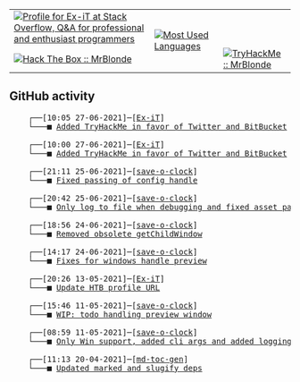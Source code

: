 <table>
    <tr>
        <td>
            <a href="https://stackoverflow.com/users/3351720/ex-it">
                <img alt="Profile for Ex-iT at Stack Overflow, Q&amp;A for professional and enthusiast programmers" src="https://stackoverflow.com/users/flair/3351720.png?theme=dark" />
            </a>
        </td>
        <td rowspan="2">
            <a href="https://github.com/Ex-iT/">
                <img alt="Most Used Languages" src="https://github-readme-stats.vercel.app/api/top-langs/?username=ex-it&layout=compact&theme=algolia" />
            </a>
        </td>
    </tr>
    <tr>
        <td>
            <a href="https://app.hackthebox.eu/profile/169430">
                <img alt="Hack The Box :: MrBlonde" src="https://www.hackthebox.eu/badge/image/169430" />
            </a>
        </td>
        <td>
            <a href="https://tryhackme.com/p/MrBlonde/">
                <img alt="TryHackMe :: MrBlonde" src="https://tryhackme-badges.s3.amazonaws.com/MrBlonde.png" />
            </a>
        </td>
    </tr>
</table>

<h2>GitHub activity</h2>

<pre>
    ┌──[10:05 27-06-2021]─[<a href="https://github.com/Ex-iT/Ex-iT">Ex-iT</a>]
    └───■ <a href="https://github.com/Ex-iT/Ex-iT/commit/5801d2eaec53b006ffe092b2fdc4ae995de0959d">Added TryHackMe in favor of Twitter and BitBucket</a><br />
    ┌──[10:00 27-06-2021]─[<a href="https://github.com/Ex-iT/Ex-iT">Ex-iT</a>]
    └───■ <a href="https://github.com/Ex-iT/Ex-iT/commit/df548ff5da394785c3585b33e8ab410f7c591c3e">Added TryHackMe in favor of Twitter and BitBucket</a><br />
    ┌──[21:11 25-06-2021]─[<a href="https://github.com/Ex-iT/save-o-clock">save-o-clock</a>]
    └───■ <a href="https://github.com/Ex-iT/save-o-clock/commit/bd686e2ab33c9941c6ed2715e52f355d2c754638">Fixed passing of config handle</a><br />
    ┌──[20:42 25-06-2021]─[<a href="https://github.com/Ex-iT/save-o-clock">save-o-clock</a>]
    └───■ <a href="https://github.com/Ex-iT/save-o-clock/commit/67228cc5bff4cef5be6d233f1e2312812a39cfbb">Only log to file when debugging and fixed asset paths</a><br />
    ┌──[18:56 24-06-2021]─[<a href="https://github.com/Ex-iT/save-o-clock">save-o-clock</a>]
    └───■ <a href="https://github.com/Ex-iT/save-o-clock/commit/f3b25686799366817ce8b51633703fcf0916e1d7">Removed obsolete getChildWindow</a><br />
    ┌──[14:17 24-06-2021]─[<a href="https://github.com/Ex-iT/save-o-clock">save-o-clock</a>]
    └───■ <a href="https://github.com/Ex-iT/save-o-clock/commit/0c51bd86a052bbf99cbebc8ba6f53866357f7490">Fixes for windows handle preview</a><br />
    ┌──[20:26 13-05-2021]─[<a href="https://github.com/Ex-iT/Ex-iT">Ex-iT</a>]
    └───■ <a href="https://github.com/Ex-iT/Ex-iT/commit/835890329c05bb30d701ada3ac1e83ee15fa57c2">Update HTB profile URL</a><br />
    ┌──[15:46 11-05-2021]─[<a href="https://github.com/Ex-iT/save-o-clock">save-o-clock</a>]
    └───■ <a href="https://github.com/Ex-iT/save-o-clock/commit/8bb6a2ac957a41f8e8802f8e8964b24cd25662e8">WIP: todo handling preview window</a><br />
    ┌──[08:59 11-05-2021]─[<a href="https://github.com/Ex-iT/save-o-clock">save-o-clock</a>]
    └───■ <a href="https://github.com/Ex-iT/save-o-clock/commit/8e655c679a20727c3f26b0849e54c00e689eb562">Only Win support, added cli args and added logging</a><br />
    ┌──[11:13 20-04-2021]─[<a href="https://github.com/Ex-iT/md-toc-gen">md-toc-gen</a>]
    └───■ <a href="https://github.com/Ex-iT/md-toc-gen/commit/a86d356b77079d164c39253b057c18af9fa36426">Updated marked and slugify deps</a><br />
</pre>